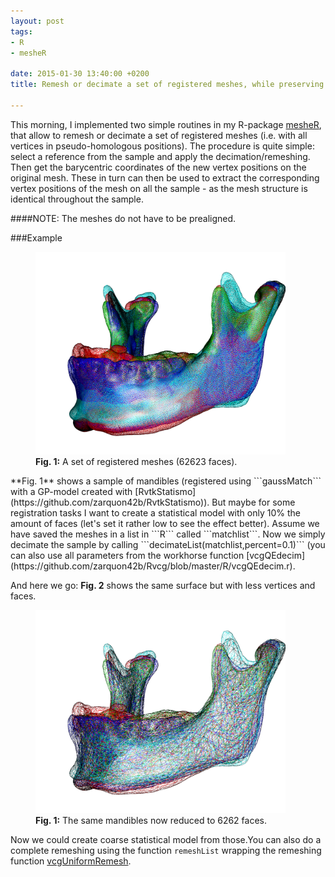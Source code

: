 ```yaml
---
layout: post
tags: 
- R 
- mesheR

date: 2015-01-30 13:40:00 +0200
title: Remesh or decimate a set of registered meshes, while preserving correspondences

---
```

This morning, I implemented two simple routines in my R-package [mesheR](https://github.com/zarquon42b/RvtkStatismo), that allow to remesh or decimate a set of registered meshes (i.e. with all vertices in pseudo-homologous positions). The procedure is quite simple: select a reference from the sample and apply the decimation/remeshing. Then get the barycentric coordinates of the new vertex positions on the original mesh. These in turn can then be used to extract the corresponding vertex positions of the mesh on all the sample - as the mesh structure is identical throughout the sample.

####NOTE: The meshes do not have to be prealigned.

###Example

<figure>
    <img rel="zoom" src="/resources/images/meshlist1.png" alt="origstate" width="400" >
  <figcaption><b>Fig. 1:</b> A set of registered meshes (62623 faces).</figcaption>
</figure> 
**Fig. 1** shows a sample of mandibles (registered using ```gaussMatch``` with a GP-model created with [RvtkStatismo](https://github.com/zarquon42b/RvtkStatismo)). But maybe for some registration tasks I want to create a statistical model with only 10% the amount of faces (let's set it rather low to see the effect better). Assume we have saved the meshes in a list in ```R``` called ```matchlist```. Now we simply decimate the sample by calling ```decimateList(matchlist,percent=0.1)``` (you can also use all parameters from the workhorse function [vcgQEdecim](https://github.com/zarquon42b/Rvcg/blob/master/R/vcgQEdecim.r). </br>

And here we go: **Fig. 2** shows the same surface but with less vertices and faces.

<figure>
    <img rel="zoom" src="/resources/images/meshlistDec.png" alt="origstate" width="400" >
  <figcaption><b>Fig. 1:</b> The same mandibles now reduced to 6262 faces.</figcaption>
</figure> 

Now we could create coarse statistical model from those.You can also do a complete remeshing using the function ```remeshList``` wrapping the remeshing function [vcgUniformRemesh](https://github.com/zarquon42b/Rvcg/blob/master/R/vcgUniformRemesh.r).